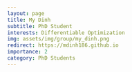 ```yaml
---
layout: page
title: My Dinh
subtitle: PhD Student
interests: Differentiable Optimization
img: assets/img/group/my_dinh.png
redirect: https://mdinh186.github.io
importance: 2
category: PhD Students
---
```

